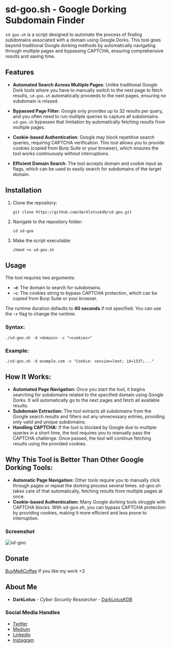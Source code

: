 # sd-goo.sh - Google Dorking Subdomain Finder

`sd-goo.sh` is a script designed to automate the process of finding subdomains associated with a domain using Google Dorks. This tool goes beyond traditional Google dorking methods by automatically navigating through multiple pages and bypassing CAPTCHA, ensuring comprehensive results and saving time.

## Features

- **Automated Search Across Multiple Pages**: Unlike traditional Google Dork tools where you have to manually switch to the next page to fetch results, `sd-goo.sh` automatically proceeds to the next pages, ensuring no subdomain is missed.

- **Bypassed Page Filter**: Google only provides up to 32 results per query, and you often need to run multiple queries to capture all subdomains. `sd-goo.sh` bypasses that limitation by automatically fetching results from multiple pages.

- **Cookie-based Authentication**: Google may block repetitive search queries, requiring CAPTCHA verification. This tool allows you to provide cookies (copied from Burp Suite or your browser), which ensures the tool works continuously without interruptions.

- **Efficient Domain Search**: The tool accepts domain and cookie input as flags, which can be used to easily search for subdomains of the target domain.

## Installation

1. Clone the repository:

    ```
    git clone https://github.com/darklotuskdb/sd-goo.git
    ```

2. Navigate to the repository folder:

    ```
    cd sd-goo
    ```

3. Make the script executable:

    ```
    chmod +x sd-goo.sh
    ```

## Usage

The tool requires two arguments:

- **`-d`**: The domain to search for subdomains.
- **`-c`**: The cookies string to bypass CAPTCHA protection, which can be copied from Burp Suite or your browser.

The runtime duration defaults to **40 seconds** if not specified. You can use the **`-r`** flag to change the runtime.

### Syntax:

```
./sd-goo.sh -d <domain> -c "<cookies>"
```

### Example:

```
./sd-goo.sh -d example.com -c "Cookie: session=leet; id=1337;..."
```

## How It Works:
- **Automated Page Navigation:** Once you start the tool, it begins searching for subdomains related to the specified domain using Google Dorks. It will automatically go to the next pages and fetch all available results.
- **Subdomain Extraction:** The tool extracts all subdomains from the Google search results and filters out any unnecessary entries, providing only valid and unique subdomains.
- **Handling CAPTCHA:** If the tool is blocked by Google due to multiple queries in a short time, the tool requires you to manually pass the CAPTCHA challenge. Once passed, the tool will continue fetching results using the provided cookies.

## Why This Tool is Better Than Other Google Dorking Tools:
- **Automatic Page Navigation:** Other tools require you to manually click through pages or repeat the dorking process several times. sd-goo.sh takes care of that automatically, fetching results from multiple pages at once.
- **Cookie-based Authentication:** Many Google dorking tools struggle with CAPTCHA blocks. With sd-goo.sh, you can bypass CAPTCHA protection by providing cookies, making it more efficient and less prone to interruption.

### Screenshot
![sd-goo](https://user-images.githubusercontent.com/29382875/117357011-0b3f6000-aed2-11eb-8f9a-1c4e9f5e0113.png)


## Donate
[BuyMeACoffee](https://www.buymeacoffee.com/darklotus) If you like my work <3

## About Me

* **DarkLotus** - *Cyber Security Researcher* - [DarkLotusKDB](https://github.com/darklotuskdb)

### Social Media Handles
* [Twitter](https://twitter.com/darklotuskdb)
* [Medium](https://medium.com/@darklotus)
* [Linkedin](https://www.linkedin.com/in/kamaldeepbhati/)
* [Instagram](https://www.instagram.com/kamaldeepbhati/)
